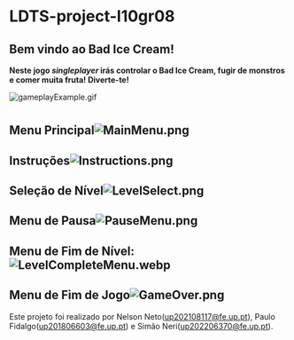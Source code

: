 # LDTS-project-l10gr08

## Bem vindo ao Bad Ice Cream!
**Neste jogo _singleplayer_ irás controlar o Bad Ice Cream, fugir de monstros e comer muita fruta! Diverte-te!**

![gameplayExample.gif](docs%2Fresources%2FgameplayExample.gif)
#

## Menu Principal![MainMenu.png](docs%2Fresources%2FMainMenu.png)
## Instruções![Instructions.png](docs%2Fresources%2FInstructions.png)
## Seleção de Nível![LevelSelect.png](docs%2Fresources%2FLevelSelect.png)
## Menu de Pausa![PauseMenu.png](docs%2Fresources%2FPauseMenu.png)
## Menu de Fim de Nível:![LevelCompleteMenu.webp](docs%2Fresources%2FLevelCompleteMenu.webp)
## Menu de Fim de Jogo![GameOver.png](docs%2Fresources%2FGameOver.png)

Este projeto foi realizado por Nelson Neto(up202108117@fe.up.pt), Paulo Fidalgo(up201806603@fe.up.pt) e Simão Neri(up202206370@fe.up.pt).